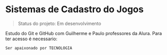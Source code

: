 <h1> Sistemas de Cadastro do Jogos</h1>

> Status do projeto: Em desenvolvimento

Estudo do Git e GitHub com Guilherme e Paulo professores da Alura. Para ter acesso é necessario:
```
Ser apaixonado por TECNOLOGIA
```
